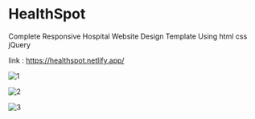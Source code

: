 # HealthSpot
Complete Responsive Hospital Website Design Template Using html css jQuery

link : https://healthspot.netlify.app/

![1](https://github.com/hayat-github/HealthSpot/assets/97350317/111d383f-ca59-4930-a4e0-e0867d5cbc3b)

![2](https://github.com/hayat-github/HealthSpot/assets/97350317/e2c4eab7-8b05-4c61-b687-832514a097a5)

![3](https://github.com/hayat-github/HealthSpot/assets/97350317/b766f173-0fb6-4090-844f-7156c3539237)

